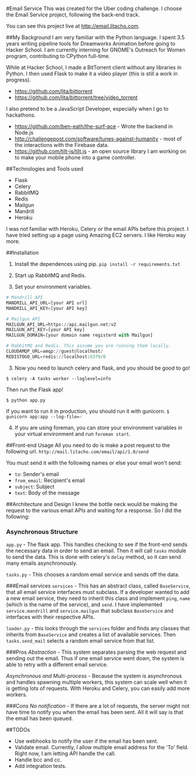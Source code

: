 #Email Service
This was created for the Uber coding challenge. I choose the Email Service project, following the back-end track.

You can see this project live at http://email.litacho.com.

##My Background
I am very familiar with the Python language. I spent 3.5 years writing pipeline tools for Dreamworks Animation before going to Hacker School. I am currently interning for GNOME's Outreach for Women program, contributing to CPython full-time.

While at Hacker School, I made a BitTorrent client without any libraries in Python. I then used Flask to make it a video player (this is still a work in progress).

- https://github.com/lita/bittorrent
- https://github.com/lita/bittorrent/tree/video_torrent

I also pretend to be a JavaScript Developer, especially when I go to hackathons.

- https://github.com/ben-eath/the-surf-ace - Wrote the backend in Node.js
- http://challengepost.com/software/tunes-against-humanity - most of the interactions with the Firebase data.
- https://github.com/tilt-js/tilt.js - an open source library I am working on to make your mobile phone into a game controller.

##Technologies and Tools used
- Flask
- Celery
- RabbitMQ
- Redis
- Mailgun
- Mandrill
- Heroku

I was not familiar with Heroku, Celery or the email APIs before this project. I have tried setting up a page using Amazing EC2 servers. I like Heroku way more.

##Installation
1. Install the dependences using pip.
`pip install -r requirements.txt`

2. Start up RabbitMQ and Redis.

3. Set your environment variables.

```python
# Mandrill API
MANDRILL_API_URL=[your API url]
MANDRILL_API_KEY=[your API key]

# Mailgun API
MAILGUN_API_URL=https://api.mailgun.net/v2
MAILGUN_API_KEY=[your API key]
MAILGUN_DOMAIN=[your domain name registerd with Mailgun]

# RabbitMQ and Redis. This assume you are running them locally.
CLOUDAMQP_URL=amqp://guest@localhost/
REDISTOGO_URL=redis://localhost:6379/0
```

3. Now you need to launch celery and flask, and you should be good to go!
```
$ celery -A tasks worker --loglevel=info
```

Then run the Flask app!
```
$ python app.py
```

If you want to run it in production, you should run it with gunicorn.
`$ gunicorn app:app --log-file=-`

4. If you are using foreman, you can store your environment variables in your virtual environment and run `foreman start`.

##Front-end Usage
All you need to do is make a post request to the following url.
`http://mail.litacho.com/email/api/1.0/send`

You must send it with the following names or else your email won't send:
- `to`: Sender's email
- `from_email`: Recipient's email
- `subject`: Subject
- `text`: Body of the message

##Architecture and Design
I knew the bottle neck would be making the request to the various email APIs and waiting for a response. So I did the following:

### Asynchronous Structure
`app.py` - The flask app. This handles checking to see if the front-end sends the necessary data in order to send an email. Then it will call `tasks` module to send the data. This is done with celery's `delay` method, so it can send many emails asynchronously.

`tasks.py` - This chooses a random email service and sends off the data.

###Email services
`services` - This has an abstract class, called `BaseService`, that all email service interfaces must subclass. If a developer wanted to add a new email service, they need to inherit this class and implement `ping`, `name` (which is the name of the service), and `send`. I have implemented `service.mandrill` and `service.mailgun` that subclass `BaseService` and interfaces with their respective APIs.

`loader.py` - this looks through the `services` folder and finds any classes that inherits from `BaseService` and creates a list of available services. Then `tasks.send_mail` selects a random email service from that list.

###Pros
*Abstraction* - This system separates parsing the web request and sending out the email. Thus if one email service went down, the system is able to retry with a different email service.

*Asynchronous and Multi-process* - Because the system is asynchronous and handles spawning multiple workers, this system can scale well when it is getting lots of requests. With Heroku and Celery, you can easily add more workers.

###Cons
*No notification* - If there are a lot of requests, the server might not have time to notify you when the email has been sent. All it will say is that the email has been queued.

##TODOs
- Use webhooks to notify the user if the email has been sent.
- Validate email. Currently, I allow multiple email address for the 'To' field. Right now, I am letting API handle the call.
- Handle bcc and cc.
- Add integration tests.
